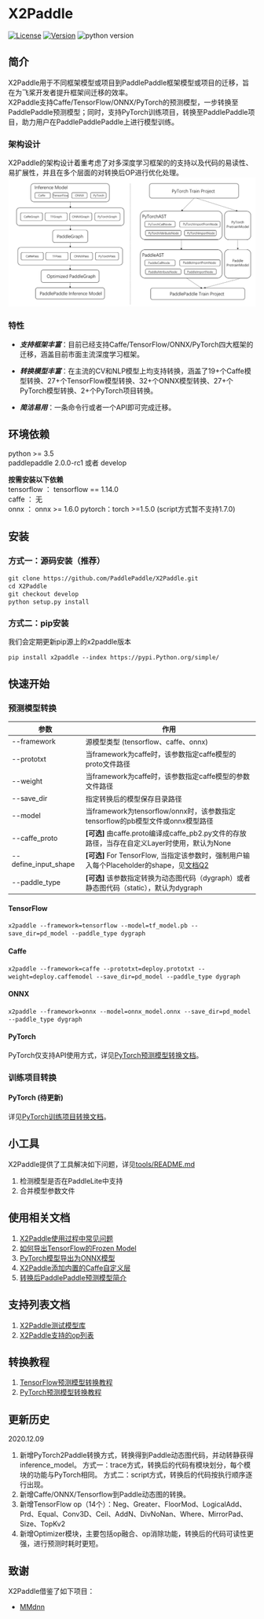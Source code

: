 # X2Paddle
[![License](https://img.shields.io/badge/license-Apache%202-blue.svg)](LICENSE)
[![Version](https://img.shields.io/github/release/PaddlePaddle/X2Paddle.svg)](https://github.com/PaddlePaddle/X2Paddle/releases)
![python version](https://img.shields.io/badge/python-3.5+-orange.svg)  
## 简介
X2Paddle用于不同框架模型或项目到PaddlePaddle框架模型或项目的迁移，旨在为飞桨开发者提升框架间迁移的效率。  
X2Paddle支持Caffe/TensorFlow/ONNX/PyTorch的预测模型，一步转换至PaddlePaddle预测模型；同时，支持PyTorch训练项目，转换至PaddlePaddle项目，助力用户在PaddlePaddlePaddle上进行模型训练。

### 架构设计
X2Paddle的架构设计着重考虑了对多深度学习框架的的支持以及代码的易读性、易扩展性，并且在多个层面的对转换后OP进行优化处理。  
![](./docs/images/frame.png)

### 特性
- ***支持框架丰富***：目前已经支持Caffe/TensorFlow/ONNX/PyTorch四大框架的迁移，涵盖目前市面主流深度学习框架。  

- ***转换模型丰富***：在主流的CV和NLP模型上均支持转换，涵盖了19+个Caffe模型转换、27+个TensorFlow模型转换、32+个ONNX模型转换、27+个PyTorch模型转换、2+个PyTorch项目转换。  

- ***简洁易用***：一条命令行或者一个API即可完成迁移。  



## 环境依赖

python >= 3.5  
paddlepaddle 2.0.0-rc1 或者 develop  

**按需安装以下依赖**  
tensorflow ： tensorflow == 1.14.0  
caffe ： 无  
onnx ： onnx >= 1.6.0
pytorch：torch >=1.5.0 (script方式暂不支持1.7.0)

## 安装
### 方式一：源码安装（推荐）
```
git clone https://github.com/PaddlePaddle/X2Paddle.git
cd X2Paddle
git checkout develop
python setup.py install
```

### 方式二：pip安装
我们会定期更新pip源上的x2paddle版本
```
pip install x2paddle --index https://pypi.Python.org/simple/
```
## 快速开始
### 预测模型转换
| 参数                 |        作用                                                      |
| -------------------- | ------------------------------------------------------------ |
| --framework          | 源模型类型 (tensorflow、caffe、onnx)                         |
| --prototxt           | 当framework为caffe时，该参数指定caffe模型的proto文件路径     |
| --weight             | 当framework为caffe时，该参数指定caffe模型的参数文件路径      |
| --save_dir           | 指定转换后的模型保存目录路径                                 |
| --model              | 当framework为tensorflow/onnx时，该参数指定tensorflow的pb模型文件或onnx模型路径 |
| --caffe_proto        | **[可选]** 由caffe.proto编译成caffe_pb2.py文件的存放路径，当存在自定义Layer时使用，默认为None |
| --define_input_shape | **[可选]** For TensorFlow, 当指定该参数时，强制用户输入每个Placeholder的shape，见[文档Q2](./docs/user_guides/FAQ.md) |
| --paddle_type        | **[可选]** 该参数指定转换为动态图代码（dygraph）或者静态图代码（static），默认为dygraph |
#### TensorFlow
```
x2paddle --framework=tensorflow --model=tf_model.pb --save_dir=pd_model --paddle_type dygraph
```
#### Caffe
```
x2paddle --framework=caffe --prototxt=deploy.prototxt --weight=deploy.caffemodel --save_dir=pd_model --paddle_type dygraph
```
#### ONNX
```
x2paddle --framework=onnx --model=onnx_model.onnx --save_dir=pd_model --paddle_type dygraph
```

#### PyTorch
PyTorch仅支持API使用方式，详见[PyTorch预测模型转换文档](./docs/user_guides/pytorch2paddle.md)。

### 训练项目转换
#### PyTorch (待更新)
详见[PyTorch训练项目转换文档](https://github.com/SunAhong1993/X2Paddle/blob/code_convert_last/docs/pytorch_project_convertor/README.md)。


## 小工具
X2Paddle提供了工具解决如下问题，详见[tools/README.md](tools/README.md)  
1. 检测模型是否在PaddleLite中支持  
2. 合并模型参数文件


## 使用相关文档
1. [X2Paddle使用过程中常见问题](./docs/user_guides/FAQ.md)  
2. [如何导出TensorFlow的Frozen Model](./docs/user_guides/export_tf_model.md)
3. [PyTorch模型导出为ONNX模型](./docs/user_guides/pytorch2onnx.md)
4. [X2Paddle添加内置的Caffe自定义层](./docs/user_guides/add_caffe_custom_layer.md)
5. [转换后PaddlePaddle预测模型简介](./docs/user_guides/pd_folder_introduction.py)

## 支持列表文档
1. [X2Paddle测试模型库](./docs/introduction/x2paddle_model_zoo.md)  
2. [X2Paddle支持的op列表](./docs/introduction/op_list.md)


## 转换教程
1. [TensorFlow预测模型转换教程](./docs/demo/tensorflow2paddle.ipynb)
2. [PyTorch预测模型转换教程](./docs/demo/pytorch2paddle.ipynb)

## 更新历史
2020.12.09
1. 新增PyTorch2Paddle转换方式，转换得到Paddle动态图代码，并动转静获得inference_model。
  方式一：trace方式，转换后的代码有模块划分，每个模块的功能与PyTorch相同。
  方式二：script方式，转换后的代码按执行顺序逐行出现。
2. 新增Caffe/ONNX/Tensorflow到Paddle动态图的转换。
3. 新增TensorFlow op（14个）：Neg、Greater、FloorMod、LogicalAdd、Prd、Equal、Conv3D、Ceil、AddN、DivNoNan、Where、MirrorPad、Size、TopKv2
4. 新增Optimizer模块，主要包括op融合、op消除功能，转换后的代码可读性更强，进行预测时耗时更短。


## 致谢

X2Paddle借鉴了如下项目：

- [MMdnn](https://github.com/microsoft/MMdnn)
